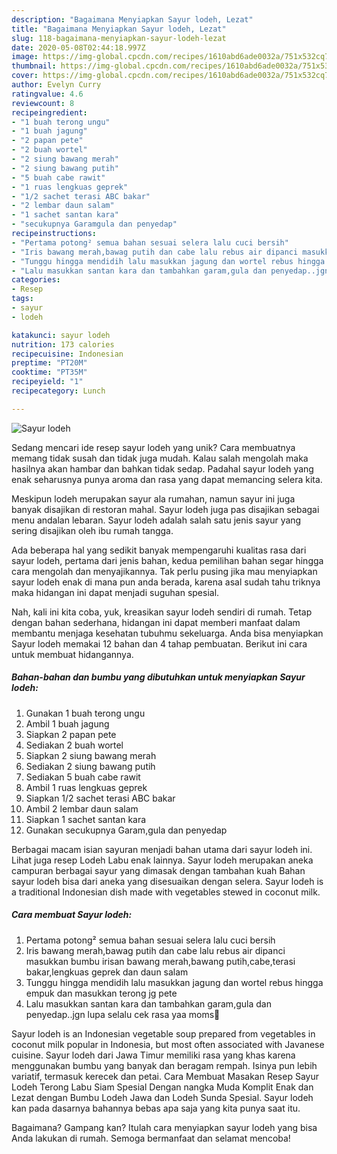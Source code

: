 ```yaml
---
description: "Bagaimana Menyiapkan Sayur lodeh, Lezat"
title: "Bagaimana Menyiapkan Sayur lodeh, Lezat"
slug: 118-bagaimana-menyiapkan-sayur-lodeh-lezat
date: 2020-05-08T02:44:18.997Z
image: https://img-global.cpcdn.com/recipes/1610abd6ade0032a/751x532cq70/sayur-lodeh-foto-resep-utama.jpg
thumbnail: https://img-global.cpcdn.com/recipes/1610abd6ade0032a/751x532cq70/sayur-lodeh-foto-resep-utama.jpg
cover: https://img-global.cpcdn.com/recipes/1610abd6ade0032a/751x532cq70/sayur-lodeh-foto-resep-utama.jpg
author: Evelyn Curry
ratingvalue: 4.6
reviewcount: 8
recipeingredient:
- "1 buah terong ungu"
- "1 buah jagung"
- "2 papan pete"
- "2 buah wortel"
- "2 siung bawang merah"
- "2 siung bawang putih"
- "5 buah cabe rawit"
- "1 ruas lengkuas geprek"
- "1/2 sachet terasi ABC bakar"
- "2 lembar daun salam"
- "1 sachet santan kara"
- "secukupnya Garamgula dan penyedap"
recipeinstructions:
- "Pertama potong² semua bahan sesuai selera lalu cuci bersih"
- "Iris bawang merah,bawag putih dan cabe lalu rebus air dipanci masukkan bumbu irisan bawang merah,bawang putih,cabe,terasi bakar,lengkuas geprek dan daun salam"
- "Tunggu hingga mendidih lalu masukkan jagung dan wortel rebus hingga empuk dan masukkan terong jg pete"
- "Lalu masukkan santan kara dan tambahkan garam,gula dan penyedap..jgn lupa selalu cek rasa yaa moms🤗"
categories:
- Resep
tags:
- sayur
- lodeh

katakunci: sayur lodeh 
nutrition: 173 calories
recipecuisine: Indonesian
preptime: "PT20M"
cooktime: "PT35M"
recipeyield: "1"
recipecategory: Lunch

---
```



![Sayur lodeh](https://img-global.cpcdn.com/recipes/1610abd6ade0032a/751x532cq70/sayur-lodeh-foto-resep-utama.jpg)

Sedang mencari ide resep sayur lodeh yang unik? Cara membuatnya memang tidak susah dan tidak juga mudah. Kalau salah mengolah maka hasilnya akan hambar dan bahkan tidak sedap. Padahal sayur lodeh yang enak seharusnya punya aroma dan rasa yang dapat memancing selera kita.

Meskipun lodeh merupakan sayur ala rumahan, namun sayur ini juga banyak disajikan di restoran mahal. Sayur lodeh juga pas disajikan sebagai menu andalan lebaran. Sayur lodeh adalah salah satu jenis sayur yang sering disajikan oleh ibu rumah tangga.

Ada beberapa hal yang sedikit banyak mempengaruhi kualitas rasa dari sayur lodeh, pertama dari jenis bahan, kedua pemilihan bahan segar hingga cara mengolah dan menyajikannya. Tak perlu pusing jika mau menyiapkan sayur lodeh enak di mana pun anda berada, karena asal sudah tahu triknya maka hidangan ini dapat menjadi suguhan spesial.


Nah, kali ini kita coba, yuk, kreasikan sayur lodeh sendiri di rumah. Tetap dengan bahan sederhana, hidangan ini dapat memberi manfaat dalam membantu menjaga kesehatan tubuhmu sekeluarga. Anda bisa menyiapkan Sayur lodeh memakai 12 bahan dan 4 tahap pembuatan. Berikut ini cara untuk membuat hidangannya.

<!--inarticleads1-->

##### Bahan-bahan dan bumbu yang dibutuhkan untuk menyiapkan Sayur lodeh:

1. Gunakan 1 buah terong ungu
1. Ambil 1 buah jagung
1. Siapkan 2 papan pete
1. Sediakan 2 buah wortel
1. Siapkan 2 siung bawang merah
1. Sediakan 2 siung bawang putih
1. Sediakan 5 buah cabe rawit
1. Ambil 1 ruas lengkuas geprek
1. Siapkan 1/2 sachet terasi ABC bakar
1. Ambil 2 lembar daun salam
1. Siapkan 1 sachet santan kara
1. Gunakan secukupnya Garam,gula dan penyedap


Berbagai macam isian sayuran menjadi bahan utama dari sayur lodeh ini. Lihat juga resep Lodeh Labu enak lainnya. Sayur lodeh merupakan aneka campuran berbagai sayur yang dimasak dengan tambahan kuah Bahan sayur lodeh bisa dari aneka yang disesuaikan dengan selera. Sayur lodeh is a traditional Indonesian dish made with vegetables stewed in coconut milk. 

<!--inarticleads2-->

##### Cara membuat Sayur lodeh:

1. Pertama potong² semua bahan sesuai selera lalu cuci bersih
1. Iris bawang merah,bawag putih dan cabe lalu rebus air dipanci masukkan bumbu irisan bawang merah,bawang putih,cabe,terasi bakar,lengkuas geprek dan daun salam
1. Tunggu hingga mendidih lalu masukkan jagung dan wortel rebus hingga empuk dan masukkan terong jg pete
1. Lalu masukkan santan kara dan tambahkan garam,gula dan penyedap..jgn lupa selalu cek rasa yaa moms🤗


Sayur lodeh is an Indonesian vegetable soup prepared from vegetables in coconut milk popular in Indonesia, but most often associated with Javanese cuisine. Sayur lodeh dari Jawa Timur memiliki rasa yang khas karena menggunakan bumbu yang banyak dan beragam rempah. Isinya pun lebih variatif, termasuk kerecek dan petai. Cara Membuat Masakan Resep Sayur Lodeh Terong Labu Siam Spesial Dengan nangka Muda Komplit Enak dan Lezat dengan Bumbu Lodeh Jawa dan Lodeh Sunda Spesial. Sayur lodeh kan pada dasarnya bahannya bebas apa saja yang kita punya saat itu. 

Bagaimana? Gampang kan? Itulah cara menyiapkan sayur lodeh yang bisa Anda lakukan di rumah. Semoga bermanfaat dan selamat mencoba!
